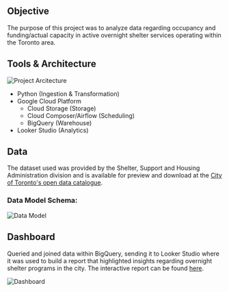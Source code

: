 ## Objective
The purpose of this project was to analyze data regarding occupancy and funding/actual capacity in active overnight shelter services operating within the Toronto area.

## Tools & Architecture
![Project Arcitecture](https://i.imgur.com/g5CcxCE.png)
- Python (Ingestion & Transformation)
- Google Cloud Platform
  - Cloud Storage (Storage)
  - Cloud Composer/Airflow (Scheduling)
  - BigQuery (Warehouse)
- Looker Studio (Analytics)

## Data 
The dataset used was provided by the Shelter, Support and Housing Administration division and is available for preview and download at the [City of Toronto's open data catalogue](https://open.toronto.ca/dataset/daily-shelter-overnight-service-occupancy-capacity/).

### Data Model Schema:
![Data Model](https://i.imgur.com/lkccXDd.png)

## Dashboard
Queried and joined data within BigQuery, sending it to Looker Studio where it was used to build a report that highlighted insights regarding overnight shelter programs in the city. The interactive report can be found [here](https://lookerstudio.google.com/s/vIK9u398frU).

![Dashboard](https://i.imgur.com/2x3qJBc.png)

